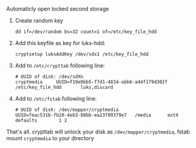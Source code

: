 Automaticly open locked second storage
1. Create random key
    ```
    dd if=/dev/random bs=32 count=1 of=/etc/key_file_hdd
    ```
2. Add this keyfile as key for luks-hdd:
    ```
    cryptsetup luksAddKey /dev/sdx1 /etc/key_file_hdd
    ```
3. Add to `/etc/crypttab` following line:
    ```
    # UUID of disk: /dev/sdXn
    cryptmedia     UUID=f19e0bb5-f7d1-4834-abb6-a44f179d302f    /etc/key_file_hdd       luks,discard
    ```
4. Add to `/etc/fstab` following line:
    ```
    # UUID of disk: /dev/mapper/cryptmedia
    UUID=feac531b-fb20-4eb3-88bb-ea23709379e7	/media     	ext4     	defaults        1 2
    ```

That's all. crypttab will unlock your disk as `/dev/mapper/cryptmedia`, fstab mount `cryptmedia` to your directory
